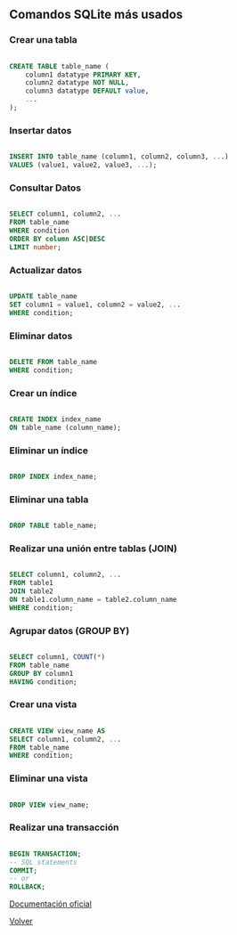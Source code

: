 ## Comandos SQLite más usados

### Crear una tabla

```sql

CREATE TABLE table_name (
    column1 datatype PRIMARY KEY,
    column2 datatype NOT NULL,
    column3 datatype DEFAULT value,
    ...
);

```

### Insertar datos

```sql

INSERT INTO table_name (column1, column2, column3, ...)
VALUES (value1, value2, value3, ...);

```

### Consultar Datos 

```sql

SELECT column1, column2, ...
FROM table_name
WHERE condition
ORDER BY column ASC|DESC
LIMIT number;

```

### Actualizar datos

```sql

UPDATE table_name
SET column1 = value1, column2 = value2, ...
WHERE condition;

```

### Eliminar datos

```sql

DELETE FROM table_name
WHERE condition;

```

### Crear un índice 

```sql

CREATE INDEX index_name
ON table_name (column_name);

```

### Eliminar un índice 

```sql

DROP INDEX index_name;

```

### Eliminar una tabla 

```sql

DROP TABLE table_name;

```

### Realizar una unión entre tablas (JOIN)

```sql

SELECT column1, column2, ...
FROM table1
JOIN table2
ON table1.column_name = table2.column_name
WHERE condition;

```

### Agrupar datos (GROUP BY)

```sql

SELECT column1, COUNT(*)
FROM table_name
GROUP BY column1
HAVING condition;

```

### Crear una vista

```sql

CREATE VIEW view_name AS
SELECT column1, column2, ...
FROM table_name
WHERE condition;

```

### Eliminar una vista

```sql

DROP VIEW view_name;

```

### Realizar una transacción 

```sql

BEGIN TRANSACTION;
-- SQL statements
COMMIT;
-- or
ROLLBACK;

```

[Documentación oficial](https://sqlite.org/docs.html)

[Volver](/SQL.md)

